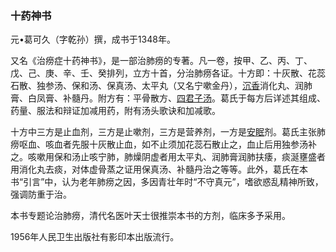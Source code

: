 ### 十药神书

元•葛可久（字乾孙）撰，成书于1348年。

又名《治痨症十药神书》，是一部治肺痨的专著。凡一卷，按甲、乙、丙、丁、戊、己、庚、辛、壬、癸排列，立方十首，分治肺痨各证。十方即：十灰散、花蕊石散、独参汤、保和汤、保真汤、太平丸（又名宁嗽金丹），[沉香](https://www.gmzyjc.com/read/bc/bc11-0.0.9.0.0.md)消化丸、润肺膏、白凤膏、补髓丹。附方有：平骨散方、[四君子汤](https://www.gmzyjc.com/read/fjx/fjx07-0.1.0.0.0.md)。葛氏于每方后详述其组成、药量、服法和辩证加减用药，附有汤头歌诀和加减歌。

十方中三方是止血剂，三方是止嗽剂，三方是营养剂，一方是[安眠](https://www.gmzyjc.com/read/zjs/zjs3.4-0.1.1.11.0.md)剂。葛氏主张肺痨呕血、咳血者先服十灰散止血，如不止须加花蕊石散止之，血止后用独参汤补之。咳嗽用保和汤止咳宁肺，肺燥阴虚者用太平丸、润肺膏润肺扶痿，痰涎壅盛者用消化丸去痰，对体虚骨蒸之证用保真汤、补髓丹治之等等。此外，葛氏在本书“引言”中，认为老年肺痨之因，多因青壮年时“不守真元”，嗜欲惑乱精神所致，强调防重于治。

本书专题论治肺痨，清代名医叶天士很推崇本书的方剂，临床多予采用。

1956年人民卫生出版社有影印本出版流行。
